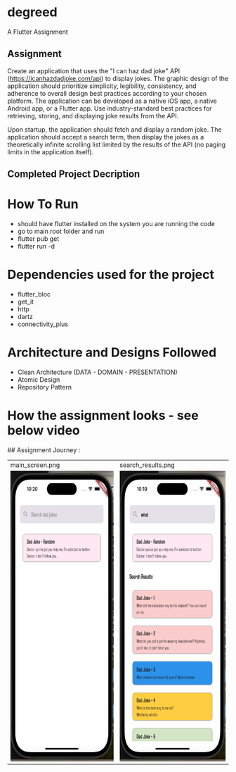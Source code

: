 # degreed
A Flutter Assignment

## Assignment 

Create an application that uses the "I can haz dad joke" API (https://icanhazdadjoke.com/api) to display jokes. 
The graphic design of the application should prioritize simplicity, legibility, consistency, and adherence to overall 
design best practices according to your chosen platform. The application can be developed as a native iOS app, 
a native Android app, or a Flutter app. Use industry-standard best practices for retrieving, storing, and displaying joke results
from the API.

Upon startup, the application should fetch and display a random joke. 
The application should accept a search term, then display the jokes as a theoretically infinite scrolling list 
limited by the results of the API (no paging limits in the application itself).

## Completed Project Decription

# How To Run

- should have flutter installed on the system you are running the code
- go to main root folder and run 
- flutter pub get 
- flutter run -d <deviceId>

# Dependencies used for the project

- flutter_bloc
- get_it
- http
- dartz
- connectivity_plus

# Architecture and Designs Followed

- Clean Architecture (DATA - DOMAIN - PRESENTATION)
- Atomic Design
- Repository Pattern

# How the assignment looks - see below video

<table><tr>
## Assignment Journey :
  <td>main_screen.png</td>
  <td>search_results.png</td>
</tr>
  <td><img src="./images/2.png" alt="image-description"  width="360" height="660"/></td>
  <td><img src="./images/1.png" alt="image-description"  width="360" height="660"/></td>
</tr>
</table>
<table><tr>